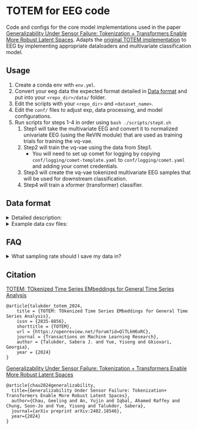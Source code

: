 
# TOTEM for EEG code
Code and configs for the core model implementations used in the paper [Generalizability Under Sensor Failure: Tokenization + Transformers Enable More Robust Latent Spaces](https://arxiv.org/abs/2402.18546). Adapts the [original TOTEM implementation](https://arxiv.org/pdf/2402.16412) to EEG by implementing appropriate dataloaders and multivariate classification model. 

## Usage
1. Create a conda env with `env.yml`.
2. Convert your eeg data the expected format detailed in [Data format](#data-format) and put into your `<repo_dir>/data/` folder.
3. Edit the scripts with your `<repo_dir>` and `<dataset_name>`. 
4. Edit the `conf/` files to adjust exp, data processing, and model configurations. 
5. Run scripts for steps 1-4 in order using `bash ./scripts/stepX.sh`
    1. Step1 will take the multivariate EEG and convert it to normalized univariate EEG (using the ReVIN module) that are used as training trials for training the vq-vae. 
    2. Step2 will train the vq-vae using the data from Step1. 
        * You will need to set up comet for logging by copying `conf/logging/comet-template.yaml` to `conf/logging/comet.yaml` and adding your comet credentials.  
    3. Step3 will create the vq-vae tokenized multivariate EEG samples that will be used for downstream classification. 
    4. Step4 will train a xformer (transformer) classifier. 

## Data format
<details>
<summary> Detailed description: </summary>

* `dataset.csv`
    * First column is the index column which denote the timepoint in the recording.
    * The current implementation of `Dataset_EEG` assumes 128 channels
        * The example columns are for biosemi 128 channel device
    * `STI` is the label column
        * Values should be numbers representing the class as specified in `Dataset_EEG` `event_dict`
    * Units of EEG columns are in `uV` and preprocessing is done as specified in the [paper](https://arxiv.org/abs/2402.18546). 
* `dataset-split.csv`
    * First column is the index column which denote the timepoint in the recording.
        * Only the timepoints which mark the beginning of a new trial are kept in this file. 
    * `STI` is the label column
        * Values should be numbers representing the class as specified in `Dataset_EEG` `event_dict`
    * split is a column specifying the train test split assignments
        * Possible values: {train, val, test} 
</details>


<details>
<summary>Example data csv files:</summary>

`dataset.csv`
|  |    A1 |     A2 |    A3 |     A4 |     A5 |    A6 |    A7 |    A8 |     A9 |    A10 |    A11 |   A12 |    A13 |    A14 |    A15 |    A16 |    A17 |    A18 |    A19 |   A20 |    A21 |   A22 |   A23 |   A24 |   A25 |   A26 |   A27 |   A28 |   A29 |   A30 |   A31 |   A32 |    B1 |    B2 |    B3 |    B4 |    B5 |   B6 |    B7 |    B8 |    B9 |   B10 |   B11 |   B12 |   B13 |   B14 |   B15 |   B16 |   B17 |    B18 |   B19 |   B20 |    B21 |   B22 |    B23 |   B24 |   B25 |   B26 |    B27 |    B28 |    B29 |    B30 |   B31 |   B32 |    C1 |    C2 |    C3 |     C4 |     C5 |    C6 |    C7 |    C8 |    C9 |   C10 |   C11 |   C12 |   C13 |   C14 |   C15 |   C16 |    C17 |   C18 |   C19 |   C20 |   C21 |    C22 |   C23 |   C24 |    C25 |    C26 |   C27 |   C28 |    C29 |   C30 |   C31 |   C32 |     D1 |    D2 |     D3 |     D4 |     D5 |    D6 |    D7 |     D8 |     D9 |    D10 |    D11 |    D12 |    D13 |    D14 |    D15 |   D16 |    D17 |    D18 |    D19 |    D20 |    D21 |    D22 |    D23 |   D24 |    D25 |    D26 |    D27 |    D28 |   D29 |    D30 |   D31 |   D32 |   STI |
|-------------:|------:|-------:|------:|-------:|-------:|------:|------:|------:|-------:|-------:|-------:|------:|-------:|-------:|-------:|-------:|-------:|-------:|-------:|------:|-------:|------:|------:|------:|------:|------:|------:|------:|------:|------:|------:|------:|------:|------:|------:|------:|------:|-----:|------:|------:|------:|------:|------:|------:|------:|------:|------:|------:|------:|-------:|------:|------:|-------:|------:|-------:|------:|------:|------:|-------:|-------:|-------:|-------:|------:|------:|------:|------:|------:|-------:|-------:|------:|------:|------:|------:|------:|------:|------:|------:|------:|------:|------:|-------:|------:|------:|------:|------:|-------:|------:|------:|-------:|-------:|------:|------:|-------:|------:|------:|------:|-------:|------:|-------:|-------:|-------:|------:|------:|-------:|-------:|-------:|-------:|-------:|-------:|-------:|-------:|------:|-------:|-------:|-------:|-------:|-------:|-------:|-------:|------:|-------:|-------:|-------:|-------:|------:|-------:|------:|------:|------:|
|            0 |  0    |   0    | -0    |   0.01 |  -0    |  0    |  0    |  0    |   0    |   0    |   0    | -0    |  -0    |   0    |   0    |   0    |   0    |   0    |   0    |  0    |  -0    |  0.01 | -0    | -0    | -0.01 | -0    | -0    | -0    |  0.01 |  0.01 | -0    |  0    |  0    |  0    |  0    | -0    | -0    | 0    |  0    |  0    | -0    | -0    | -0    |  0    |  0    | -0    | -0    |  0    |  0    |   0    | -0    | -0    |   0    | -0    |   0    | -0    | -0.01 | -0.01 |   0    |   0    |   0    |  -0    |  0    | -0    |  0    | -0    |  0    |  -0    |  -0    |  0    |  0    |  0    | -0    | -0    |  0    |  0    |  0    |  0    |  0    |  0    |   0    |  0    | -0    | -0    |  0    |  -0    | -0    | -0    |   0    |   0    | -0    | -0    |   0    |  0    | -0    |  0    |   0.01 |  0    |  -0    |  -0    |  -0    | -0    | -0    |   0    |  -0.01 |  -0.01 |  -0    |  -0    |  -0    |   0    |   0    | -0    |   0    |   0    |  -0    |   0    |   0    |  -0    |  -0.01 | -0    |   0    |   0    |   0    |   0    |  0    |   0    |  0    | -0    |     0 |
|            1 | -1.6  | -35.99 |  2.29 | -29.54 |  -7.82 | -3.52 | -4.2  | -7.48 |  -5.39 |  -1.24 |  -2.87 | -2.12 |  -3.67 |   0.61 |  -1.41 | -12.01 |  -9.75 |  -3.76 |  -9.29 | -7.56 | -61.4  | -6.41 | -1.24 | -2.71 |  4.58 | -9.75 | -0.3  | -6.72 | -4.77 | 41.88 | -1.95 | -3.13 | -0.41 | -4.08 |  4.14 |  1.47 | 25.73 | 0.08 |  2.66 | 11.76 | -4.17 | -7.05 |  6.64 | -0.7  | -1.98 | 10.43 | -2.96 | -0.01 |  3.77 |   0.08 |  3.95 |  3.21 |   2.28 |  6.41 |  10.73 |  7.61 | -0.74 | 18.04 | -17.57 | -13.97 |  35.06 |  18.59 |  9.04 |  6.6  | -4.74 |  4.94 |  6.82 |   6.31 |   5.01 | -4.5  |  5.69 | 21.68 | 41.79 |  4.74 |  2.95 |  0.03 |  7.14 |  7.53 | 15.66 | 14.73 |  -0.66 |  4.89 |  1.8  |  2.29 |  2.71 |  -2.43 |  2.07 |  0.22 | -38.28 | -11.08 |  3.03 | 11.77 | -15.7  | 30.52 |  8.4  | -2.69 | -33.4  | -7.47 |  -5.32 | -14.82 | -24.94 | 57.53 | 73.82 |  42.32 |  24.04 | -21.78 | -12.06 |  -7.91 |  -5.64 |  -7.72 | -13.47 |  2.75 |  -3.08 |  -2.26 | -13.08 | -17.2  | -22.2  |  -2.36 |  15.9  | -2.39 | -12.93 | -18.67 | -10.09 |  -4.68 | -7.15 | -12.41 | -0.46 | -1.87 |     0 |
|            2 | -5.56 | -36.17 | -2.59 |  23.37 |  -9.78 | -8.41 | -8.28 | -8.91 |  -9.48 |   2.39 |   6.32 |  0.45 |  -1.05 |   0.66 |  -7.01 | -20.86 | -21.67 |  -8.31 |  -8.89 | -9.55 |   9.03 | 34.7  | -1.18 | -4.13 |  8.33 | -7.69 |  4.34 | -9.4  | -1.64 | 24.99 | -0.58 | -3.62 | -2.36 | -3.34 |  2.24 | -4.59 | 20.4  | 0.31 | -6.53 |  5.71 | -4.3  | -8.25 |  5.5  | -0.64 | -4.83 | 10.19 |  0.29 |  0.39 |  4.14 |   1.68 |  3.74 |  2.99 |   7.58 | 11.09 |  16.92 | 13.68 |  6.03 | 65.67 |   0.36 | -41.3  |  54.4  |  29.01 | 14.34 |  8.33 | -3.28 |  5.66 | 11.03 |  12.05 |   8.42 |  4.99 | -2.32 | 39.48 | 41.17 |  6.07 |  3.49 |  1.77 |  6.89 |  9.07 | 14.23 | 14.78 |  -0.04 |  4.22 |  5.14 |  4.45 |  4.9  |  -4.88 |  0.55 | -2.22 | -31.27 |  -7.15 |  7.76 |  3.98 | -23.93 | 15.23 | 24.37 |  9.81 | -32.04 | -8.79 | -10.91 | -18.49 | -33.9  | 71.95 | 44.52 |  -4.48 |  17.57 | -44.9  | -29.88 | -19.35 | -11.52 | -11.83 | -22.75 | -1.68 | -10.03 | -10.88 | -23.34 | -30.65 | -35.71 | -24.61 |  -1.32 | -6.48 | -18.47 | -23.99 | -15.5  |  22.84 | -8.37 | -11.33 |  1.95 | -0.75 |     0 |
|            3 | -7.11 | -16.91 | -5.81 |  -0.97 | -12.2  | -7.62 | -5.75 | -5.68 |  -9.96 | -10.65 | -18.99 | -7.38 | -10.08 | -10.02 | -15.13 |  -5.39 |  -5.37 |  -8.93 | -15.64 | -2.06 | 100.66 | 69.33 | -2.35 | -4.1  |  1.69 | -7.12 | 14.09 | -5.68 | -3.96 | 91.12 | -4.78 | -6.83 | -5.79 | -9.89 | -4.05 | -3.73 | 19.81 | 1.61 |  3.42 | 14.57 | -3.41 | -1.16 | 11.24 | -5.14 | -9.73 |  8    |  5.82 | -5.75 | -2.06 |  -6.4  | -2.95 | -6.77 | -10.26 | -0.59 |  -5.21 |  1.96 | 16.33 | 52.02 |  57.2  |  58.43 | -25.45 | -12.58 | -8.27 | -8.23 | -6.22 | -3.19 | -6.6  | -10.39 | -17.86 | 12.27 | 14.9  |  9.39 | 51.4  |  3.41 | -6.08 | -8.93 | -0.72 |  2.55 |  1.93 | 15.03 | -12.41 | -5.9  | -4.1  | -2.94 | -5.61 | -11.54 | -2.15 | -5.79 |  -5.68 | -17.17 | -5.06 | -1.34 | -26.28 | -6.3  | -6.73 |  2.29 | -11.7  | -4.17 | -12.12 | -26.76 | -33.13 | 53.59 |  6.4  | -44.68 | -11.72 | -12.07 | -15.5  |  -8.91 |  -9.09 | -10.32 |  -5.33 |  9.45 |  -5.16 |  -3.34 |  -8.29 |  -4.59 |  14.07 | -10.43 | -39.93 | -4.36 |  -5.11 |  -1.79 |  -1.81 | 110.36 |  5.28 |  -2.66 | -5.6  | -8.14 |     0 |
|            4 | -6.57 |  -5.34 | -6.3  |  26.85 | -11.39 | -8.28 | -5.12 | -8.08 | -14.77 |  -8.31 |  13.56 | -7.62 |  -9.57 |  -4.74 |  -6.45 | -15.6  | -18.74 | -13.65 | -14.41 | -7.22 |  56.43 | 60.44 | -6.56 | -4.48 | -5.32 | -9.21 | 58.9  | -7.63 | -1.76 | 77.02 | -8.79 | -5.93 | -5.33 | -8.28 | -7.49 | -6.32 | 14.79 | 0.82 |  1.13 |  9.1  | -8.88 |  1.05 | 12.49 | -6.5  | -9.31 |  1.14 |  7.53 | -5.74 | -5.32 | -10.57 | -1.3  | -5.14 |  -9.03 | -5.63 | -10.08 | -3.02 |  3.55 | 50.76 |  33.02 |  34.78 | -20.86 | -13.59 | -9.31 | -3.8  | -6.94 | -0.8  | -3.86 |  -6.41 |  -7.89 |  9.62 | 16.54 |  3.01 | 66.54 |  9.39 | -4    | -4.65 |  0.54 |  7.89 |  0.89 | 13.27 |  -7.71 | -2.83 |  1.84 |  0.79 | -0.67 |  -6.93 | -1.72 | -6.03 | -13.22 | -10.36 |  0.09 |  1.71 | -22.24 | -1.61 |  2.07 | 10.55 | -35.57 | -0.58 |  -9.58 | -16.55 | -21.11 | 57.74 | -2.71 | -28.81 |   6.32 | -17.83 |  -9.61 |  -8.4  |  -7.59 |  -8.58 |  -2.45 |  1.28 |  -5.55 |   0.5  |  -7.85 |  -3.75 |   5.8  | -23.28 | -35.7  | -5.49 | -12.6  |  -2.36 |  -4.14 |  93.6  | -3.58 |  -5.87 | -3.88 | -4.71 |     0 |
|            5 | -3.25 | -15.77 | -7.52 |  45.73 | -13.16 | -8.64 | -3.79 | -7.87 | -19.53 | -13.22 |   1.68 | -6.54 |  -8.06 |  -5.58 |  -6.68 |   0.76 |  -1.42 | -11.03 | -16.23 | -8.85 |  55.46 | 85.37 | -8.1  | -5.76 | 10.28 | -7.81 | 33.75 | -1.06 |  8.36 | 45.86 | -2.84 | -1.96 | -4.43 | -9.47 | -4.1  | -3.31 | 11.25 | 3.32 | -3.2  |  7.94 | -1.95 | -0.54 |  9.16 | -1.31 | -6.27 | 16.58 | 12.04 |  2.44 | -2.08 |  -9.01 |  3.62 | -2.81 |   1.54 | -2.32 |  -0.33 |  3.53 |  1.53 | 41.14 |  18.85 | -10.15 |   3.47 |   1.74 | -0.56 | -1.05 | -4.58 | -1.6  |  3.32 |   1.92 |   0.88 | 13.58 | -7.47 |  7    | 32.84 |  8.13 | -4.23 | -3.04 |  2.49 |  3.13 | -6.68 | 18.92 |  -8.2  | -1.82 |  0.14 |  1.21 |  1.1  |  -5.52 | -2.81 | -5.13 |  -8.45 |  -8.15 | -0.36 |  4.58 | -29.45 | -3.43 |  8.95 |  9.27 | -20.29 | -2.12 |  -9.2  | -21.44 | -11.91 | 62.83 | 17.46 |  -8.79 |  36.64 | -11.79 | -19.74 |  -9.77 | -13.05 | -12.44 |  -4.29 |  4.74 | -10.37 |  -9.52 | -21.04 | -27.43 | -50.24 |   0.2  | -17.15 | -7.97 | -14.88 | -18.7  | -13.04 |  42.66 | -2.44 |  -5.42 | -7.46 | -8.45 |     0 |

... and many more rows, one per timepoint. 

`dataset-split.csv`
|       | STI | split |
|-------|-----|-------|
| 10000 | 1.0 | test  |
| 20240 | 2.0 | test  |
| 30480 | 2.0 | train |
| 40720 | 1.0 | train |
| 50960 | 2.0 | train |
| 61200 | 4.0 | train |
| 71440 | 3.0 | val   |
| 81680 | 1.0 | train |
| 91920 | 1.0 | val   |

... and more depending on number of trials you have
</details>

## FAQ
<details>
<summary>What sampling rate should I save my data in?</summary>

The pipeline has been tested with sampling rates 256-4096Hz, and is agnostic to the underlying sampling rate. Some sampling rates may work better with the default window sizes (96 timepoints for VQVAE training, and 512 timepoints for classification modeling), depending on the nature of the task. Experimentation is encouraged! That said, it is important that the `dataset-split.csv` file is properly indexed to leverage the same sampling rate as `dataset.csv`.
</details>

## Citation
[TOTEM: TOkenized Time Series EMbeddings for General Time Series Analysis](https://arxiv.org/pdf/2402.16412)
```
@article{talukder_totem_2024,
	title = {TOTEM: TOkenized Time Series EMbeddings for General Time Series Analysis},
	issn = {2835-8856},
	shorttitle = {TOTEM},
	url = {https://openreview.net/forum?id=QlTLkH6xRC},
	journal = {Transactions on Machine Learning Research},
	author = {Talukder, Sabera J. and Yue, Yisong and Gkioxari, Georgia},
	year = {2024}
}
```

[Generalizability Under Sensor Failure: Tokenization + Transformers Enable More Robust Latent Spaces](https://arxiv.org/abs/2402.18546)
```
@article{chau2024generalizability,
  title={Generalizability Under Sensor Failure: Tokenization+ Transformers Enable More Robust Latent Spaces},
  author={Chau, Geeling and An, Yujin and Iqbal, Ahamed Raffey and Chung, Soon-Jo and Yue, Yisong and Talukder, Sabera},
  journal={arXiv preprint arXiv:2402.18546},
  year={2024}
}
```
